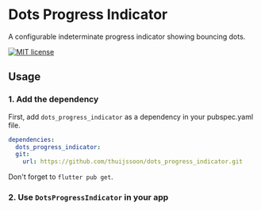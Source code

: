 # Dots Progress Indicator

A configurable indeterminate progress indicator showing bouncing dots.

[![MIT license](https://img.shields.io/badge/License-MIT-blue.svg)](https://lbesson.mit-license.org/)

## Usage

### 1. Add the dependency

First, add `dots_progress_indicator` as a dependency in your pubspec.yaml file.

```yaml
dependencies:
  dots_progress_indicator:
  git:
    url: https://github.com/thuijssoon/dots_progress_indicator.git

```

Don't forget to `flutter pub get`.

### 2. Use `DotsProgressIndicator` in your app
